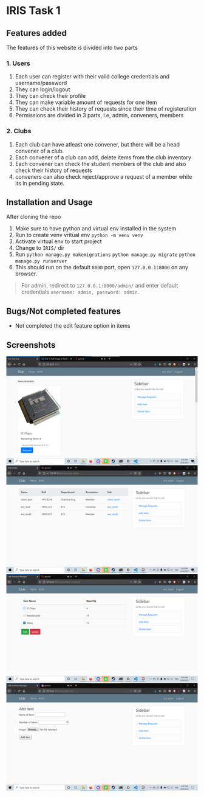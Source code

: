 # IRIS Task 1

## Features added

The features of this website is divided into two parts

### 1. Users

1. Each user can register with their valid college credentials and username/password
2. They can login/logout
3. They can check their profile 
4. They can make variable amount of requests for one item
5. They can check their history of requests since their time of registeration
6. Permissions are divided in 3 parts, i.e, admin, conveners, members

### 2. Clubs

1. Each club can have atleast one convener, but there will be a head convener of a club.
2. Each convener of a club can add, delete items from the club inventory
3. Each convener can check the student members of the club and also check their history of requests
4. conveners can also check reject/approve a request of a member while its in pending state.

## Installation and Usage

After cloning the repo

1. Make sure to have python and virtual env installed in the system
2. Run to create venv vritual env
        `python -m venv venv`
3. Activate virtual env to start project
4. Change to `IRIS/` dir
5. Run
        `python manage.py makemigrations`
        `python manage.py migrate`
        `python manage.py runserver`
6. This should run on the default `8000` port, open `127.0.0.1:8000` on any browser.

> For admin, redirect to `127.0.0.1:8000/admin/` and enter default credentials `username: admin, password: admin`.

## Bugs/Not completed features

- Not completed the edit feature option in items

## Screenshots

<img src="Screenshots/Home.png">
<img src="Screenshots/Members.png">
<img src="Screenshots/Updating item.png">
<img src="Screenshots/Adding item.png">